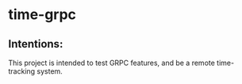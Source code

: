 # time-grpc

## Intentions:
This project is intended to test GRPC features, and be a remote time-tracking system.